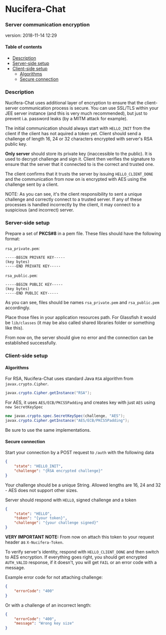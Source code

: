 # Nucifera-Chat
### Server communication encryption 
version: 2018-11-14 12:29

#### Table of contents
* [Description](#Description)
* [Server-side setup](#server-side-setup)
* [Client-side setup](#client-side-setup)
  * [Algorithms](#Algorithms)
  * [Secure connection](#secure-connection)

### Description
Nucifera-Chat uses additional layer of encryption to ensure that the client-server communication process is secure. 
You can use SSL/TLS within your JEE server instance (and this is very much recommended), but just to prevent i.a. password leaks (by a MITM attack for example).

The initial communication should always start with `HELLO_INIT` from the client if the client has not aquired a token yet. Client should send a challenge of length 16, 24 or 32 characters encrypted with server's RSA public key.

**Only server** should store its private key (inaccessible to the public). It is used to decrypt challenge and sign it. Client then verifies the signature to ensure that the server that it connected to is the correct and trusted one.

The client confirms that it trusts the server by issuing `HELLO_CLIENT_DONE` and the communication from now on is encrypted with AES using the challenge sent by a client.

NOTE: As you can see, it's the client responsibility to sent a unique challenge and correctly connect to a trusted server. If any of these processes is handled incorrectly by the client, it may connect to a suspicious (and incorrect) server.

### Server-side setup
Prepare a set of **PKCS#8** in a pem file. These files should have the following format:

`rsa_private.pem`:
```
-----BEGIN PRIVATE KEY-----
(key bytes)
-----END PRIVATE KEY-----
```

`rsa_public.pem`:
```
-----BEGIN PUBLIC KEY-----
(key bytes)
-----END PUBLIC KEY-----
```

As you can see, files should be names `rsa_private.pem` and `rsa_public.pem` accordingly.

Place those files in your application resources path. For Glassfish it would be `lib/classes` (it may be also called shared libraries folder or something like this).

From now on, the server should give no error and the connection can be established successfully.

### Client-side setup
#### Algorithms
For RSA, Nucifera-Chat uses standard Java `RSA` algorithm from `javax.crypto.Cipher`.
```java
javax.crypto.Cipher.getInstance("RSA");
```

For AES, it uses `AES/ECB/PKCS5Padding` and creates key with just `AES` using `new SecretKeySpec`
```java
new javax.crypto.spec.SecretKeySpec(challenge, "AES");
javax.crypto.Cipher.getInstance("AES/ECB/PKCS5Padding");
```

Be sure to use the same implementations.

#### Secure connection
Start your connection by a POST request to `/auth` with the following data
```json
{
	"state": "HELLO_INIT",
	"challenge": "{RSA encrypted challenge}"
}
```
Your challenge should be a unique String. Allowed lengths are 16, 24 and 32 - AES does not support other sizes.

Server should respond with `HELLO`, signed challenge and a token
```json
{
	"state": "HELLO",
	"token": "{your token}",
	"challenge": "{your challenge signed}"
}
```

**VERY IMPORTANT NOTE:** From now on attach this token to your request header as `X-Nucifera-Token`. 

To verify server's identity, respond with `HELLO_CLIENT_DONE` and then switch to AES encryption. If everything goes right, you should get encrypted `AUTH_VALID` response, if it doesn't, you will get `FAIL` or an error code with a message.

Example error code for not attaching challenge:
```json
{
	"errorCode": "400"
}
```

Or with a challenge of an incorrect length:
```json
{
	"errorCode": "400",
	"message": "Wrong key size"
}
```